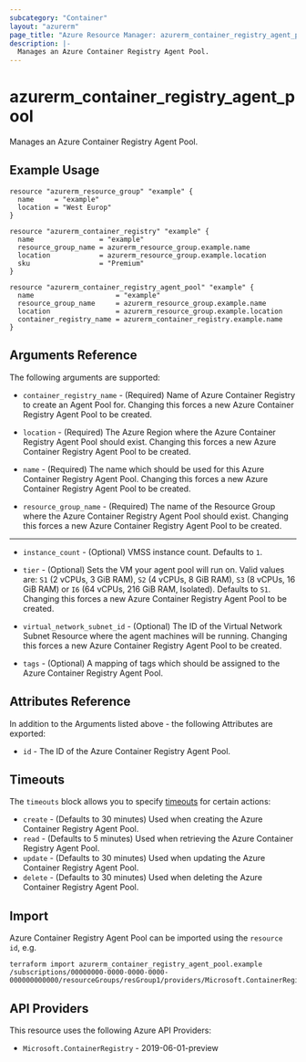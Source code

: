 ```yaml
---
subcategory: "Container"
layout: "azurerm"
page_title: "Azure Resource Manager: azurerm_container_registry_agent_pool"
description: |-
  Manages an Azure Container Registry Agent Pool.
---
```


# azurerm_container_registry_agent_pool

Manages an Azure Container Registry Agent Pool.

## Example Usage

```hcl
resource "azurerm_resource_group" "example" {
  name     = "example"
  location = "West Europ"
}

resource "azurerm_container_registry" "example" {
  name                = "example"
  resource_group_name = azurerm_resource_group.example.name
  location            = azurerm_resource_group.example.location
  sku                 = "Premium"
}

resource "azurerm_container_registry_agent_pool" "example" {
  name                    = "example"
  resource_group_name     = azurerm_resource_group.example.name
  location                = azurerm_resource_group.example.location
  container_registry_name = azurerm_container_registry.example.name
}
```

## Arguments Reference

The following arguments are supported:

* `container_registry_name` - (Required) Name of Azure Container Registry to create an Agent Pool for. Changing this forces a new Azure Container Registry Agent Pool to be created.

* `location` - (Required) The Azure Region where the Azure Container Registry Agent Pool should exist. Changing this forces a new Azure Container Registry Agent Pool to be created.

* `name` - (Required) The name which should be used for this Azure Container Registry Agent Pool. Changing this forces a new Azure Container Registry Agent Pool to be created.

* `resource_group_name` - (Required) The name of the Resource Group where the Azure Container Registry Agent Pool should exist. Changing this forces a new Azure Container Registry Agent Pool to be created.

---

* `instance_count` - (Optional) VMSS instance count. Defaults to `1`.

* `tier` - (Optional) Sets the VM your agent pool will run on. Valid values are: `S1` (2 vCPUs, 3 GiB RAM), `S2` (4 vCPUs, 8 GiB RAM), `S3` (8 vCPUs, 16 GiB RAM) or `I6` (64 vCPUs, 216 GiB RAM, Isolated). Defaults to `S1`. Changing this forces a new Azure Container Registry Agent Pool to be created.

* `virtual_network_subnet_id` - (Optional) The ID of the Virtual Network Subnet Resource where the agent machines will be running. Changing this forces a new Azure Container Registry Agent Pool to be created.

* `tags` - (Optional) A mapping of tags which should be assigned to the Azure Container Registry Agent Pool.

## Attributes Reference

In addition to the Arguments listed above - the following Attributes are exported:

* `id` - The ID of the Azure Container Registry Agent Pool.

## Timeouts

The `timeouts` block allows you to specify [timeouts](https://developer.hashicorp.com/terraform/language/resources/configure#define-operation-timeouts) for certain actions:

* `create` - (Defaults to 30 minutes) Used when creating the Azure Container Registry Agent Pool.
* `read` - (Defaults to 5 minutes) Used when retrieving the Azure Container Registry Agent Pool.
* `update` - (Defaults to 30 minutes) Used when updating the Azure Container Registry Agent Pool.
* `delete` - (Defaults to 30 minutes) Used when deleting the Azure Container Registry Agent Pool.

## Import

Azure Container Registry Agent Pool can be imported using the `resource id`, e.g.

```shell
terraform import azurerm_container_registry_agent_pool.example /subscriptions/00000000-0000-0000-0000-000000000000/resourceGroups/resGroup1/providers/Microsoft.ContainerRegistry/registries/registry1/agentPools/agentpool1
```

## API Providers
<!-- This section is generated, changes will be overwritten -->
This resource uses the following Azure API Providers:

* `Microsoft.ContainerRegistry` - 2019-06-01-preview
